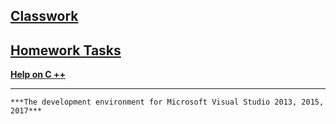 [**Classwork**](https://github.com/SuvStreet/IT_Step_Cpp/tree/master/ClassWork)
---
[**Homework Tasks**](https://github.com/SuvStreet/IT_Step_Cpp/tree/master/Laboratory_work)
---
[**Help on C ++**](https://github.com/SuvStreet/IT_Step_Cpp/tree/master/Help) 
***
`***The development environment for Microsoft Visual Studio 2013, 2015, 2017***`
